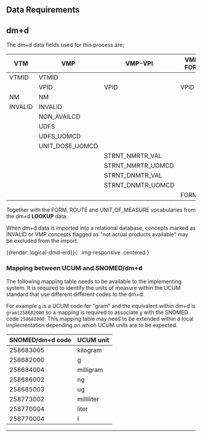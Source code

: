 ## Data Requirements

## dm+d

The dm+d data fields used for this process are;

<table data-responsive>
<thead>
<tr>
<th data-no-sort>VTM</th>
<th data-no-sort>VMP</th>
<th data-no-sort>VMP-VPI</th>
<th data-no-sort>VMP-FORM</th>
<th data-no-sort>VMP-ROUTE</th>
</tr>
</thead>
<tbody>
<tr>
<td>VTMID</td>
<td>VTMID</td>
<td></td>
<td></td>
<td></td>
</tr>
<tr>
<td></td>
<td>VPID</td>
<td>VPID</td>
<td>VPID</td>
<td>VPID</td>
</tr>
<tr>
<td>NM</td>
<td>NM</td>
<td></td>
<td></td>
<td></td>
</tr>
<tr>
<td>INVALID</td>
<td>INVALID</td>
<td></td>
<td></td>
<td></td>
</tr>
<tr>
<td></td>
<td>NON_AVAILCD</td>
<td></td>
<td></td>
<td></td>
</tr>
<tr>
<td></td>
<td>UDFS</td>
<td></td>
<td></td>
<td></td>
</tr>
<tr>
<td></td>
<td>UDFS_UOMCD</td>
<td></td>
<td></td>
<td></td>
</tr>
<tr>
<td></td>
<td>UNIT_DOSE_UOMCD</td>
<td></td>
<td></td>
<td></td>
</tr>
<tr>
<td></td>
<td></td>
<td>STRNT_NMRTR_VAL</td>
<td></td>
<td></td>
</tr>
<tr>
<td></td>
<td></td>
<td>STRNT_NMRTR_UOMCD</td>
<td></td>
<td></td>
</tr>
<tr>
<td></td>
<td></td>
<td>STRNT_DNMTR_VAL</td>
<td></td>
<td></td>
</tr>
<tr>
<td></td>
<td></td>
<td>STRNT_DNMTR_UOMCD</td>
<td></td>
<td></td>
</tr>
<tr>
<td></td>
<td></td>
<td></td>
<td>FORMCD</td>
<td>ROUTECD</td>
</tr>
</tbody>
</table>

Together with the FORM, ROUTE and UNIT_OF_MEASURE vocabularies from the dm+d **LOOKUP** data.

When dm+d data is imported into a relational database, concepts marked as INVALID or VMP concepts flagged as "not actual products available" may be excluded from the import.

{{render: logical-dmd-erd}}{: .img-responsive .centered }

### Mapping between UCUM and SNOMED/dm+d

The following mapping table needs to be available to the implementing system. It is required to identify the units of measure within the UCUM standard that use different different codes to the dm+d.

For example `g` is a UCUM code for "gram" and the equivalent within dm+d is `gram|258682000` so a mapping is required to associate `g` with the SNOMED code `258682000`. This mapping table may need to be extended within a local implementation depending on which UCUM units are to be expected.

<table data-responsive>
<thead>
<tr>
<th>SNOMED/dm+d code</th>
<th>UCUM unit</th>
</tr>
</thead>
<tbody>
<tr>
<td>258683005</td>
<td>kilogram</td>
</tr>
<tr>
<td>258682000</td>
<td>g</td>
</tr>
<tr>
<td>258684004</td>
<td>milligram</td>
</tr>
<tr>
<td>258686002</td>
<td>ng</td>
</tr>
<tr>
<td>258685003</td>
<td>ug</td>
</tr>
<tr>
<td>258773002</td>
<td>milliliter</td>
</tr>
<tr>
<td>258770004</td>
<td>liter</td>
</tr>
<tr>
<td>258770004</td>
<td>l</td>
</tr>
</tbody>
</table>

---